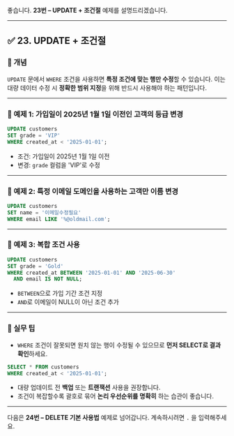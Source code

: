 좋습니다.
**23번 – UPDATE + 조건절** 예제를 설명드리겠습니다.

---

## ✅ 23. UPDATE + 조건절

### 📌 개념

`UPDATE` 문에서 `WHERE` 조건을 사용하면 **특정 조건에 맞는 행만 수정**할 수 있습니다.
이는 대량 데이터 수정 시 **정확한 범위 지정**을 위해 반드시 사용해야 하는 패턴입니다.

---

### 📄 예제 1: 가입일이 2025년 1월 1일 이전인 고객의 등급 변경

```sql
UPDATE customers
SET grade = 'VIP'
WHERE created_at < '2025-01-01';
```

* 조건: 가입일이 2025년 1월 1일 이전
* 변경: `grade` 컬럼을 'VIP'로 수정

---

### 📄 예제 2: 특정 이메일 도메인을 사용하는 고객만 이름 변경

```sql
UPDATE customers
SET name = '이메일수정필요'
WHERE email LIKE '%@oldmail.com';
```

---

### 📄 예제 3: 복합 조건 사용

```sql
UPDATE customers
SET grade = 'Gold'
WHERE created_at BETWEEN '2025-01-01' AND '2025-06-30'
  AND email IS NOT NULL;
```

* `BETWEEN`으로 가입 기간 조건 지정
* `AND`로 이메일이 NULL이 아닌 조건 추가

---

### 🧠 실무 팁

* `WHERE` 조건이 잘못되면 원치 않는 행이 수정될 수 있으므로 **먼저 SELECT로 결과 확인**하세요.

```sql
SELECT * FROM customers
WHERE created_at < '2025-01-01';
```

* 대량 업데이트 전 **백업** 또는 **트랜잭션** 사용을 권장합니다.
* 조건이 복잡할수록 괄호로 묶어 **논리 우선순위를 명확히** 하는 습관이 좋습니다.

---

다음은 **24번 – DELETE 기본 사용법** 예제로 넘어갑니다.
계속하시려면 `.` 을 입력해주세요.
